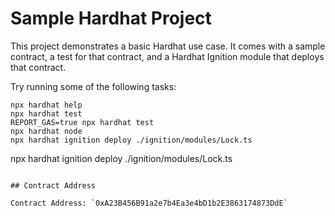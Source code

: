 # Sample Hardhat Project

This project demonstrates a basic Hardhat use case. It comes with a sample contract, a test for that contract, and a Hardhat Ignition module that deploys that contract.

Try running some of the following tasks:

```shell
npx hardhat help
npx hardhat test
REPORT_GAS=true npx hardhat test
npx hardhat node
npx hardhat ignition deploy ./ignition/modules/Lock.ts
```

npx hardhat ignition deploy ./ignition/modules/Lock.ts
```

## Contract Address

Contract Address: `0xA23B456B91a2e7b4Ea3e4bD1b2E3863174873DdE`


